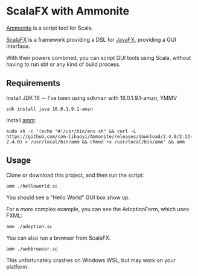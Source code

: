 # ScalaFX with Ammonite

[Ammonite](https://ammonite.io) is a script tool for Scala.

[ScalaFX](http://www.scalafx.org/) is a framework providing a DSL for [JavaFX](https://openjfx.io/), providing a GUI interface.

With their powers combined, you can script GUI tools using Scala, without having to run sbt or any kind of build process.

## Requirements

Install JDK 16 -- I've been using sdkman with 16.0.1.9.1-amzn, YMMV

```
sdk install java 16.0.1.9.1-amzn
```

Install [amm](https://ammonite.io/#ScalaScripts):

```
sudo sh -c '(echo "#!/usr/bin/env sh" && curl -L https://github.com/com-lihaoyi/Ammonite/releases/download/2.4.0/2.13-2.4.0) > /usr/local/bin/amm && chmod +x /usr/local/bin/amm' && amm
```

## Usage

Clone or download this project, and then run the script:

```
amm ./helloworld.sc
```

You should see a "Hello World" GUI box show up.

For a more complex example, you can see the AdoptionForm, which uses FXML:

```
amm ./adoption.sc
```

You can also run a browser from ScalaFX:

```
amm ./webbrowser.sc
```

This unfortunately crashes on Windows WSL, but may work on your platform.
